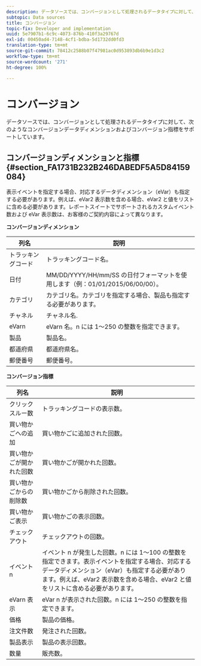 ```yaml
---
description: データソースでは、コンバージョンとして処理されるデータタイプに対して、次のようなコンバージョンデータディメンションおよびコンバージョン指標をサポートしています。
subtopic: Data sources
title: コンバージョン
topic-fix: Developer and implementation
uuid: 5e7907b1-6c9c-4073-876b-410f3a29767d
exl-id: 00450ad4-7148-4cf1-bdba-5d1732dd0fd3
translation-type: tm+mt
source-git-commit: 78412c2588b07f47981ac0d953893db6b9e1d3c2
workflow-type: tm+mt
source-wordcount: '271'
ht-degree: 100%

---
```


# コンバージョン

データソースでは、コンバージョンとして処理されるデータタイプに対して、次のようなコンバージョンデータディメンションおよびコンバージョン指標をサポートしています。

## コンバージョンディメンションと指標 {#section_FA1731B232B246DABEDF5A5D84159084}

表示イベントを指定する場合、対応するデータディメンション（eVar）も指定する必要があります。例えば、eVar2 表示数を含める場合、eVar2 と値をリストに含める必要があります。レポートスイートでサポートされるカスタムイベント数および eVar 表示数は、お客様のご契約内容によって異なります。

<p class="head"> <b>コンバージョンディメンション</b> </p>

| 列名 | 説明 |
|--- |--- |
| トラッキングコード | トラッキングコード名。 |
| 日付 | MM/DD/YYYY/HH/mm/SS の日付フォーマットを使用します（例：01/01/2015/06/00/00）。 |
| カテゴリ | カテゴリ名。カテゴリを指定する場合、製品も指定する必要があります。 |
| チャネル | チャネル名. |
| eVarn | eVarn 名。n には 1～250 の整数を指定できます。 |
| 製品 | 製品名。 |
| 都道府県 | 都道府県名。 |
| 郵便番号 | 郵便番号。 |

<p class="head"> <b>コンバージョン指標</b> </p>

| 列名 | 説明 |
|--- |--- |
| クリックスルー数 | トラッキングコードの表示数。 |
| 買い物かごへの追加 | 買い物かごに追加された回数。 |
| 買い物かごが開かれた回数 | 買い物かごが開かれた回数。 |
| 買い物かごからの削除数 | 買い物かごから削除された回数。 |
| 買い物かご表示 | 買い物かごの表示回数。 |
| チェックアウト | チェックアウトの回数。 |
| イベント n | イベント n が発生した回数。n には 1～100 の整数を指定できます。表示イベントを指定する場合、対応するデータディメンション（eVar）も指定する必要があります。例えば、eVar2 表示数を含める場合、eVar2 と値をリストに含める必要があります。 |
| eVarn 表示 | eVar n が表示された回数。n には 1～250 の整数を指定できます。 |
| 価格 | 製品の価格。 |
| 注文件数 | 発注された回数。 |
| 製品表示 | 製品の表示回数。 |
| 数量 | 販売数。 |

